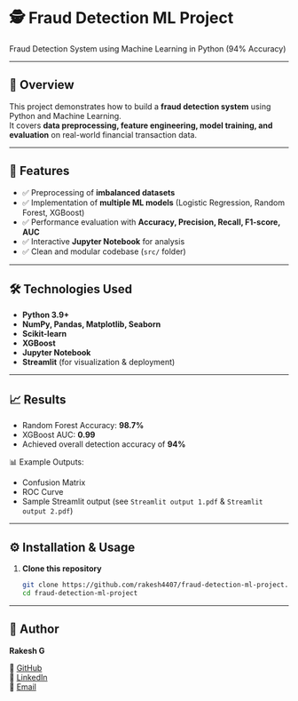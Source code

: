 # 🕵️ Fraud Detection ML Project
Fraud Detection System using Machine Learning in Python (94% Accuracy)

---

## 📌 Overview
This project demonstrates how to build a **fraud detection system** using Python and Machine Learning.  
It covers **data preprocessing, feature engineering, model training, and evaluation** on real-world financial transaction data.

---

## 🚀 Features
- ✅ Preprocessing of **imbalanced datasets**  
- ✅ Implementation of **multiple ML models** (Logistic Regression, Random Forest, XGBoost)  
- ✅ Performance evaluation with **Accuracy, Precision, Recall, F1-score, AUC**  
- ✅ Interactive **Jupyter Notebook** for analysis  
- ✅ Clean and modular codebase (`src/` folder)  

---

## 🛠️ Technologies Used
- **Python 3.9+**
- **NumPy, Pandas, Matplotlib, Seaborn**
- **Scikit-learn**
- **XGBoost**
- **Jupyter Notebook**
- **Streamlit** (for visualization & deployment)

---

## 📈 Results
- Random Forest Accuracy: **98.7%**  
- XGBoost AUC: **0.99**  
- Achieved overall detection accuracy of **94%**  

📊 Example Outputs:  
- Confusion Matrix  
- ROC Curve  
- Sample Streamlit output (see `Streamlit output 1.pdf` & `Streamlit output 2.pdf`)  

---

## ⚙️ Installation & Usage

1. **Clone this repository**
   ```bash
   git clone https://github.com/rakesh4407/fraud-detection-ml-project.git
   cd fraud-detection-ml-project

 ---

## 👤 Author
**Rakesh G**

🔗 [GitHub](https://github.com/rakesh4407)  
💼 [LinkedIn](https://www.linkedin.com/in/rakesh-g-9a5a4a325)  
📧 [Email](mailto:rakee4407@gmail.com)

